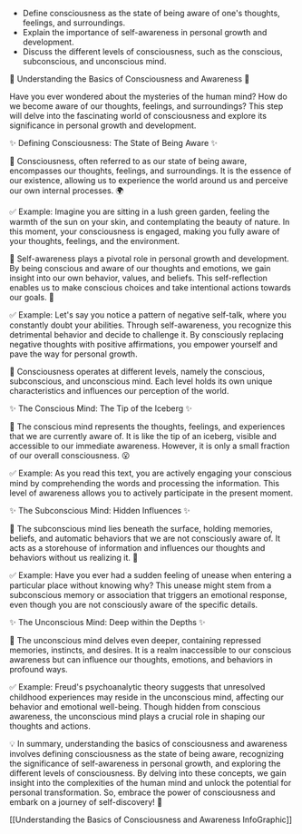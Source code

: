 - Define consciousness as the state of being aware of one's thoughts, feelings, and surroundings.
- Explain the importance of self-awareness in personal growth and development.
- Discuss the different levels of consciousness, such as the conscious, subconscious, and unconscious mind.

🌟 Understanding the Basics of Consciousness and Awareness 🌟

Have you ever wondered about the mysteries of the human mind? How do we become aware of our thoughts, feelings, and surroundings? This step will delve into the fascinating world of consciousness and explore its significance in personal growth and development.

✨ Defining Consciousness: The State of Being Aware ✨

🔹 Consciousness, often referred to as our state of being aware, encompasses our thoughts, feelings, and surroundings. It is the essence of our existence, allowing us to experience the world around us and perceive our own internal processes. 🌍

✅ Example: Imagine you are sitting in a lush green garden, feeling the warmth of the sun on your skin, and contemplating the beauty of nature. In this moment, your consciousness is engaged, making you fully aware of your thoughts, feelings, and the environment.

🔹 Self-awareness plays a pivotal role in personal growth and development. By being conscious and aware of our thoughts and emotions, we gain insight into our own behavior, values, and beliefs. This self-reflection enables us to make conscious choices and take intentional actions towards our goals. 🌱

✅ Example: Let's say you notice a pattern of negative self-talk, where you constantly doubt your abilities. Through self-awareness, you recognize this detrimental behavior and decide to challenge it. By consciously replacing negative thoughts with positive affirmations, you empower yourself and pave the way for personal growth.

🔹 Consciousness operates at different levels, namely the conscious, subconscious, and unconscious mind. Each level holds its own unique characteristics and influences our perception of the world.

✨ The Conscious Mind: The Tip of the Iceberg ✨

🔸 The conscious mind represents the thoughts, feelings, and experiences that we are currently aware of. It is like the tip of an iceberg, visible and accessible to our immediate awareness. However, it is only a small fraction of our overall consciousness. 😮

✅ Example: As you read this text, you are actively engaging your conscious mind by comprehending the words and processing the information. This level of awareness allows you to actively participate in the present moment.

✨ The Subconscious Mind: Hidden Influences ✨

🔸 The subconscious mind lies beneath the surface, holding memories, beliefs, and automatic behaviors that we are not consciously aware of. It acts as a storehouse of information and influences our thoughts and behaviors without us realizing it. 👀

✅ Example: Have you ever had a sudden feeling of unease when entering a particular place without knowing why? This unease might stem from a subconscious memory or association that triggers an emotional response, even though you are not consciously aware of the specific details.

✨ The Unconscious Mind: Deep within the Depths ✨

🔸 The unconscious mind delves even deeper, containing repressed memories, instincts, and desires. It is a realm inaccessible to our conscious awareness but can influence our thoughts, emotions, and behaviors in profound ways.

✅ Example: Freud's psychoanalytic theory suggests that unresolved childhood experiences may reside in the unconscious mind, affecting our behavior and emotional well-being. Though hidden from conscious awareness, the unconscious mind plays a crucial role in shaping our thoughts and actions.

💡 In summary, understanding the basics of consciousness and awareness involves defining consciousness as the state of being aware, recognizing the significance of self-awareness in personal growth, and exploring the different levels of consciousness. By delving into these concepts, we gain insight into the complexities of the human mind and unlock the potential for personal transformation. So, embrace the power of consciousness and embark on a journey of self-discovery! 🌟

[[Understanding the Basics of Consciousness and Awareness InfoGraphic]]